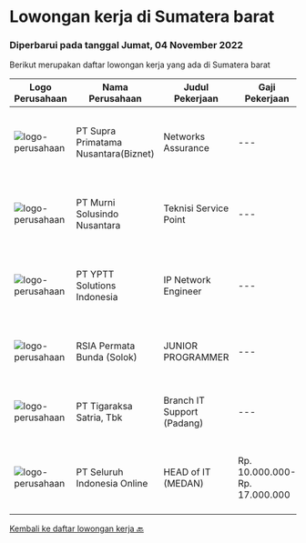 
  # Lowongan kerja di Sumatera barat

  ### Diperbarui pada tanggal Jumat, 04 November 2022

  Berikut merupakan daftar lowongan kerja yang ada di Sumatera barat

  |Logo Perusahaan | Nama Perusahaan | Judul Pekerjaan | Gaji Pekerjaan | Lokasi | Deskripsi | Tanggal diunggah | Pranala |
  | -------------- | --------------- | --------------- | --------- | --------- | -------------- | ------- | ----------- |
  |![logo-perusahaan](https://image-service-cdn.seek.com.au/1033d36f751f076cfdd637ed0acbcbf8508866ec/ee4dce1061f3f616224767ad58cb2fc751b8d2dc)|PT Supra Primatama Nusantara(Biznet)|Networks Assurance|---|Jawa Barat|Tanggung Jawab:  Melakukan Audit &amp; Commissioning jaringan Fiber Optic (FTTx GPON, and Metro Ethernet) Memastikan pembangunan jaringan fiber optik...|Selasa, 25 Oktober 2022|https://www.jobstreet.co.id/id/job/networks-assurance-4080224?token=0~8d9a786e-2625-4504-ba36-b9da7cc711ce&sectionRank=1&jobId=jobstreet-id-job-4080224|
|![logo-perusahaan](https://image-service-cdn.seek.com.au/8b9d71fb6ac98baedac4bbcffd1f107000b99cbc/ee4dce1061f3f616224767ad58cb2fc751b8d2dc)|PT Murni Solusindo Nusantara|Teknisi Service Point|---|Ternate|DESKRIPSI PEKERJAAN: Melakukan PM (Preventive Maintenance) dan CM (Corrective Maintenance) ke customer sesuai dengan SLA yang sudah ditetapkan....|Kamis, 20 Oktober 2022|https://www.jobstreet.co.id/id/job/teknisi-service-point-4075526?token=0~8d9a786e-2625-4504-ba36-b9da7cc711ce&sectionRank=2&jobId=jobstreet-id-job-4075526|
|![logo-perusahaan](https://image-service-cdn.seek.com.au/b19dcc8e0d8c72885364e59d748de360bc3571ed/ee4dce1061f3f616224767ad58cb2fc751b8d2dc)|PT YPTT Solutions Indonesia|IP Network Engineer|---|Kalimantan Barat|RESPONSIBILTIES: Responsible for Switch and Router installation, commissioning, testing, integration,and maintenance of IP network equipments IP...|Selasa, 18 Oktober 2022|https://www.jobstreet.co.id/id/job/ip-network-engineer-4071494?token=0~8d9a786e-2625-4504-ba36-b9da7cc711ce&sectionRank=3&jobId=jobstreet-id-job-4071494|
|![logo-perusahaan](https://i.ibb.co/sqvTCh9/112815900-stock-vector-no-image-available-icon-flat-vector.webp)|RSIA Permata Bunda (Solok)|JUNIOR PROGRAMMER|---|Sumatera Barat|Qualifications Confident and able to communicate at all levels Able to demonstrate a sense of reliability and responsibility A can-do attitude A...|Senin, 17 Oktober 2022|https://www.jobstreet.co.id/id/job/junior-programmer-4070580?token=0~8d9a786e-2625-4504-ba36-b9da7cc711ce&sectionRank=4&jobId=jobstreet-id-job-4070580|
|![logo-perusahaan](https://image-service-cdn.seek.com.au/4a83e31f59a96a5d20b7396be5f103beb6c2f4da/ee4dce1061f3f616224767ad58cb2fc751b8d2dc)|PT Tigaraksa Satria, Tbk|Branch IT Support (Padang)|---|Padang|Kualifikasi: Minimal S1 jurusan Teknik Informatika Usia Maksimal 30 tahun Pengalaman minimal 1 tahun di Technical Support Komunikatif Menguasai sistem...|Jumat, 07 Oktober 2022|https://www.jobstreet.co.id/id/job/branch-it-support-padang-4058990?token=0~8d9a786e-2625-4504-ba36-b9da7cc711ce&sectionRank=5&jobId=jobstreet-id-job-4058990|
|![logo-perusahaan](https://image-service-cdn.seek.com.au/c768f0670f8f8212da7de609b6af9d0b2e5134cc/ee4dce1061f3f616224767ad58cb2fc751b8d2dc)|PT Seluruh Indonesia Online|HEAD of IT  (MEDAN)|Rp. 10.000.000-Rp. 17.000.000|Aceh|Memiliki pengalaman leadership sebagai Manager sebelumnya.Back End Engineer1. Memiliki pengalaman dalam membangun RESTful APIs2. Menguasai bahasa...|Jumat, 07 Oktober 2022|https://www.jobstreet.co.id/id/job/head-of-it-medan-4058716?token=0~8d9a786e-2625-4504-ba36-b9da7cc711ce&sectionRank=6&jobId=jobstreet-id-job-4058716|


  [Kembali ke daftar lowongan kerja 🔙](../README.md#daftar-lowongan-kerja)
  